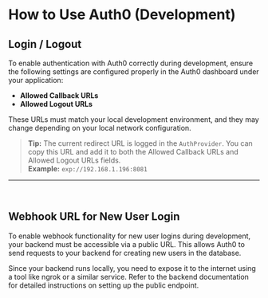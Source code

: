 # How to Use Auth0 (Development)

## Login / Logout

To enable authentication with Auth0 correctly during development, ensure the following settings are configured properly in the Auth0 dashboard under your application:

- **Allowed Callback URLs**  
- **Allowed Logout URLs**

These URLs must match your local development environment, and they may change depending on your local network configuration.

> **Tip:** The current redirect URL is logged in the `AuthProvider`. You can copy this URL and add it to both the Allowed Callback URLs and Allowed Logout URLs fields.  
> **Example:** `exp://192.168.1.196:8081`

---

<br>

## Webhook URL for New User Login

To enable webhook functionality for new user logins during development, your backend must be accessible via a public URL. This allows Auth0 to send requests to your backend for creating new users in the database.

Since your backend runs locally, you need to expose it to the internet using a tool like ngrok or a similar service. Refer to the backend documentation for detailed instructions on setting up the public endpoint.
